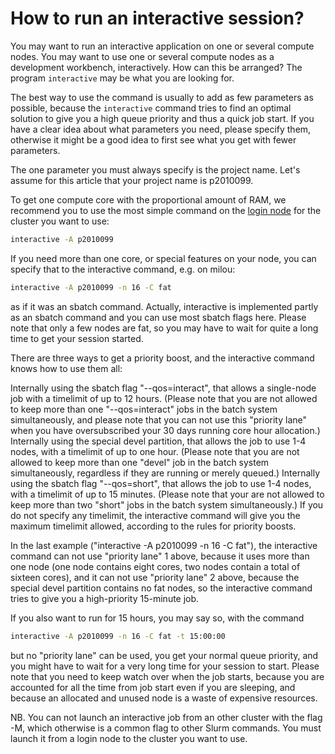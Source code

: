 # How to run an interactive session?

You may want to run an interactive application on one or several compute nodes.
You may want to use one or several compute nodes as a development workbench, interactively. How can this be arranged?
The program `interactive` may be what you are looking for.

The best way to use the command is usually to add as few parameters as
possible, because the `interactive` command tries to find an optimal solution
to give you a high queue priority and thus a quick job start.
If you have a clear idea about what parameters you need,
please specify them, otherwise it might be a good idea
to first see what you get with fewer parameters.

The one parameter you must always specify is the project name. Let's assume for this article that your project name is p2010099.

To get one compute core with the proportional amount of RAM, we recommend you to use the most simple command on the [login node](../cluster_guides/login_node.md) for the cluster you want to use:

```bash
interactive -A p2010099
```

If you need more than one core, or special features on your node, you can specify that to the interactive command, e.g. on milou:

```bash
interactive -A p2010099 -n 16 -C fat
```

as if it was an sbatch command. Actually, interactive is implemented partly as an sbatch command and you can use most sbatch flags here. Please note that only a few nodes are fat, so you may have to wait for quite a long time to get your session started.

There are three ways to get a priority boost, and the interactive command knows how to use them all:

Internally using the sbatch flag "--qos=interact", that allows a single-node job with a timelimit of up to 12 hours. (Please note that you are not allowed to keep more than one "--qos=interact" jobs in the batch system simultaneously, and please note that you can not use this "priority lane" when you have oversubscribed your 30 days running core hour allocation.)
Internally using the special devel partition, that allows the job to use 1-4 nodes, with a timelimit of up to one hour. (Please note that you are not allowed to keep more than one "devel" job in the batch system simultaneously, regardless if they are running or merely queued.)
Internally using the sbatch flag "--qos=short", that allows the job to use 1-4 nodes, with a timelimit of up to 15 minutes. (Please note that your are not allowed to keep more than two "short" jobs in the batch system simultaneously.)
If you do not specify any timelimit, the interactive command will give you the maximum timelimit allowed, according to the rules for priority boosts.

In the last example ("interactive -A p2010099 -n 16 -C fat"), the interactive command can not use "priority lane" 1 above, because it uses more than one node (one node contains eight cores, two nodes contain a total of sixteen cores), and it can not use "priority lane" 2 above, because the special devel partition contains no fat nodes, so the interactive command tries to give you a high-priority 15-minute job.

If you also want to run for 15 hours, you may say so, with the command

```bash
interactive -A p2010099 -n 16 -C fat -t 15:00:00
```

but no "priority lane" can be used, you get your normal queue priority, and you might have to wait for a very long time for your session to start. Please note that you need to keep watch over when the job starts, because you are accounted for all the time from job start even if you are sleeping, and because an allocated and unused node is a waste of expensive resources.

NB. You can not launch an interactive job from an other cluster with the flag -M, which otherwise is a common flag to other Slurm commands. You must launch it from a login node to the cluster you want to use.
